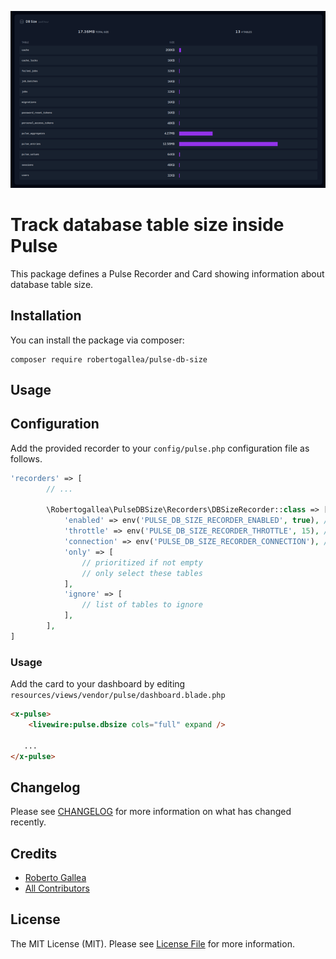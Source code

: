 ![Pulse DB Size Card](images/img.png)

# Track database table size inside Pulse

This package defines a Pulse Recorder and Card showing information about database table size. 

## Installation

You can install the package via composer:

```shell
composer require robertogallea/pulse-db-size
```

## Usage

## Configuration

Add the provided recorder to your `config/pulse.php` configuration file as follows.

```php
'recorders' => [
        // ...
        
        \Robertogallea\PulseDBSize\Recorders\DBSizeRecorder::class => [
            'enabled' => env('PULSE_DB_SIZE_RECORDER_ENABLED', true), // recorder switch
            'throttle' => env('PULSE_DB_SIZE_RECORDER_THROTTLE', 15), // throttling time before refreshing table size
            'connection' => env('PULSE_DB_SIZE_RECORDER_CONNECTION'), // database connection to use
            'only' => [
                // prioritized if not empty
                // only select these tables
            ],
            'ignore' => [
                // list of tables to ignore
            ],
        ],
]
```

### Usage

Add the card to your dashboard by editing `resources/views/vendor/pulse/dashboard.blade.php`

```html
<x-pulse>
    <livewire:pulse.dbsize cols="full" expand />

   ...
</x-pulse>
```

## Changelog

Please see [CHANGELOG](CHANGELOG.md) for more information on what has changed recently.

## Credits

-   [Roberto Gallea](https://github.com/robertogallea)
-   [All Contributors](../../contributors)

## License

The MIT License (MIT). Please see [License File](LICENSE.md) for more information.